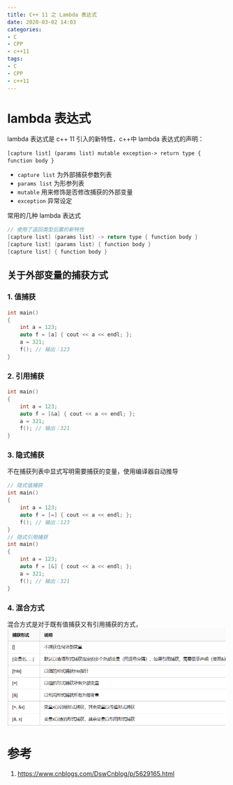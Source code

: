 ```yaml
---
title: C++ 11 之 Lambda 表达式
date: 2020-03-02 14:03
categories:
- C
- CPP
- c++11
tags:
- C
- CPP
- c++11
---
```


# lambda 表达式

lambda 表达式是 c++ 11 引入的新特性，c++中 lambda 表达式的声明：

`[capture list] (params list) mutable exception-> return type { function body }`

- `capture list` 为外部捕获参数列表
- `params list` 为形参列表
- `mutable` 用来修饰是否修改捕获的外部变量
- `exception` 异常设定

常用的几种 lambda 表达式

```c++
// 使用了返回类型后置的新特性
[capture list] (params list) -> return type { function body }
[capture list] (params list) { function body }
[capture list] { function body }
```

## 关于外部变量的捕获方式

### 1. 值捕获

```c++
int main()
{
    int a = 123;
    auto f = [a] { cout << a << endl; };
    a = 321;
    f(); // 输出：123
}
```

### 2. 引用捕获

```c++
int main()
{
    int a = 123;
    auto f = [&a] { cout << a << endl; };
    a = 321;
    f(); // 输出：321
}
```

### 3. 隐式捕获

不在捕获列表中显式写明需要捕获的变量，使用编译器自动推导

```c++
// 隐式值捕获
int main()
{
    int a = 123;
    auto f = [=] { cout << a << endl; };
    f(); // 输出：123
}
// 隐式引用捕获
int main()
{
    int a = 123;
    auto f = [&] { cout << a << endl; };
    a = 321;
    f(); // 输出：321
}
```

### 4. 混合方式

混合方式是对于既有值捕获又有引用捕获的方式，
![混合方式](./lambda/mixed_mode.png)


# 参考

1. https://www.cnblogs.com/DswCnblog/p/5629165.html